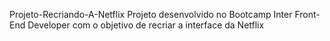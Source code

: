Projeto-Recriando-A-Netflix
Projeto desenvolvido no Bootcamp Inter Front-End Developer com o objetivo de recriar a interface da Netflix